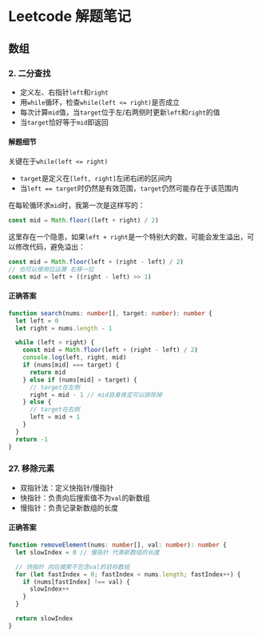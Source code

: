 # Leetcode 解题笔记

## 数组

### 2. 二分查找

- 定义左、右指针`left`和`right`
- 用`while`循环，检查`while(left <= right)`是否成立
- 每次计算`mid`值，当`target`位于左/右两侧时更新`left`和`right`的值
- 当`target`恰好等于`mid`即返回

#### 解题细节

关键在于`while(left <= right)`
- `target`是定义在`[left, right]`左闭右闭的区间内
- 当`left == target`时仍然是有效范围，`target`仍然可能存在于该范围内

在每轮循环求`mid`时，我第一次是这样写的：

```ts
const mid = Math.floor((left + right) / 2)
```

这里存在一个隐患，如果`left + right`是一个特别大的数，可能会发生溢出，可以修改代码，避免溢出：

```ts
const mid = Math.floor(left + (right - left) / 2)
// 也可以使用位运算 右移一位
const mid = left + ((right - left) >> 1)
```

#### 正确答案

```ts
function search(nums: number[], target: number): number {
  let left = 0
  let right = nums.length - 1

  while (left < right) {
    const mid = Math.floor(left + (right - left) / 2)
    console.log(left, right, mid)
    if (nums[mid] === target) {
      return mid
    } else if (nums[mid] > target) {
      // target在左侧
      right = mid - 1 // mid自身肯定可以排除掉
    } else {
      // target在右侧
      left = mid + 1
    }
  }
  return -1
}
```

### 27. 移除元素

- 双指针法：定义快指针/慢指针
- 快指针：负责向后搜索值不为`val`的新数组
- 慢指针：负责记录新数组的长度

#### 正确答案

```ts
function removeElement(nums: number[], val: number): number {
  let slowIndex = 0 // 慢指针 代表新数组的长度

  // 快指针 向后搜索不包含val的目标数组
  for (let fastIndex = 0; fastIndex < nums.length; fastIndex++) {
    if (nums[fastIndex] !== val) {
      slowIndex++
    }
  }

  return slowIndex
}
```